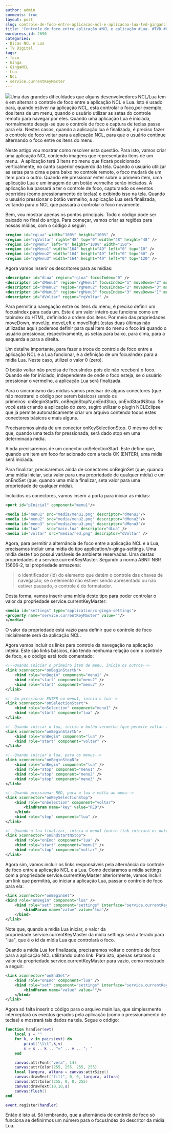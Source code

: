 ```yaml
---
author: admin
comments: true
layout: post
slug: controle-de-foco-entre-aplicacao-ncl-e-aplicacao-lua-tvd-gingancl-in
title: 'Controle de foco entre aplicação #NCL e aplicação #Lua. #TVD #GingaNCL #in'
wordpress_id: 2690
categories:
- Dicas NCL e Lua
- TV Digital
tags:
- foco
- Ginga
- GingaNCL
- Lua
- NCL
- service.currentKeyMaster
---
```


[![](http://manoelcampos.com.br/wp-content/uploads/tabs.jpg)](http://manoelcampos.com.br/wp-content/uploads/tabs.jpg)Uma das grandes dificuldades que alguns desenvolvedores NCL/Lua tem é em alternar o controle de foco entre a aplicação NCL e Lua. Isto é usado para, quando estiver na aplicação NCL, esta controlar o foco,por exemplo, dos itens de um menu, quando o usuário utilizar as setas do controle remoto para navegar por eles. Quando uma aplicação Lua é iniciada, normalmente deseja-se que o controle de foco e captura de teclas passe para ela. Nestes casos, quando a aplicação lua é finalizada, é preciso fazer o controle de foco voltar para a aplicação NCL, para que o usuário continue alternando o foco entre os itens do menu.

Neste artigo vou mostrar como resolver esta questão. Para isto, vamos criar uma aplicação NCL contendo imagens que representarão itens de um menu.  A aplicação terá 3 itens no menu que ficará posicionado verticalmente, no canto superior esquerdo da tela. Quando o usuário utilizar as setas para cima e para baixo no controle remoto, o foco mudará de um item para o outro. Quando ele pressionar enter sobre o primeiro item, uma aplicação Lua e um imagem de um botão vermelho serão iniciados. A aplicação lua passará a ter o controle de foco, capturando os eventos ocorridos (como pressionamento de teclas) e exibindo isso na tela. Quando o usuário pressionar o botão vermelho, a aplicação Lua será finalizada, voltando para o NCL que passará a controlar o foco novamente.

Bem, vou mostrar apenas os pontos principais. Todo o código pode ser baixado no final do artigo.
Para começar, vamos criar as regiões para nossas mídias, com o código a seguir:

```xml
<region id="rgLua" width="100%" height="100%" />
<region id="rgVoltar" right="48" top="0" width="48" height="48" />
<region id="rgMenu" left="0" height="100%" width="150">
<region id="rgMenu1" width="164" height="49" left="0" top="10" />
<region id="rgMenu2" width="164" height="49" left="0" top="60" />
<region id="rgMenu3" width="164" height="49" left="0" top="120" />
```

Agora vamos inserir os descritores para as mídias:

```xml
<descriptor id="dLua" region="rgLua" focusIndex="0" />
<descriptor id="dMenu1" region="rgMenu1" focusIndex="1" moveDown="2" moveUp="3" />
<descriptor id="dMenu2" region="rgMenu2" focusIndex="2" moveDown="3" moveUp="1" />
<descriptor id="dMenu3" region="rgMenu3" focusIndex="3" moveDown="1" moveUp="2" />
<descriptor id="dVoltar" region="rgVoltar" />
```

Para permitir a navegação entre os itens do menu, é preciso definir um focusIndex para cada um. Este é um valor inteiro que funciona como um tabindex do HTML, definindo a ordem dos itens. Por meio das propriedades moveDown, moveUp, moveLeft e moveRight (estas duas últimas não utilizadas aqui) podemos definir para qual item do menu o foco irá quando o usuário pressionar, respectivamente, as setas para baixo, para cima, para a esquerda e para a direita.

Um detalhe importante, para fazer a troca do controle de foco entre a aplicação NCL e a Lua funcionar, é a definição de um focusIndex para a mídia Lua. Neste caso, utilizei o valor 0 (zero).

O botão voltar não precisa de focusIndex pois ele não receberá o foco. Quando ele for iniciado, independente de onde o foco esteja, se o usuário pressionar o vermelho, a aplicação Lua será finalizada.

Para o sincronismo das mídias vamos precisar de alguns conectores (que não mostrarei o código por serem básicos) sendo os primeiros: onBeginStartN, onBeginStopN,onEndStop, onEndStartNStop. Se você está criando a aplicação do zero, sugiro utilizar o plugin NCLEclipse que já permite automaticamente criar um arquivo contendo todos estes conectores básicos e mais alguns.

Precisaremos ainda de um conector onKeySelectionStop. O mesmo define que, quando uma tecla for pressionada, será dado stop em uma determinada mídia.

Ainda precisaremos de um conector onSelectionStart. Este define que, quando um item em foco for acionado com a tecla OK (ENTER), uma mídia será iniciada.

Para finalizar, precisaremos ainda de conectores onBeginSet (que, quando uma mídia iniciar, seta valor para uma propriedade de qualquer mídia) e um onEndSet (que, quando uma mídia finalizar, seta valor para uma propriedade de qualquer mídia).

Incluídos os conectores, vamos inserir a porta para iniciar as mídias:

```xml
<port id="pInicial" component="menu1"/>

<media id="menu1" src="media/menu1.png" descriptor="dMenu1"/>
<media id="menu2" src="media/menu2.png" descriptor="dMenu2"/>
<media id="menu3" src="media/menu3.png" descriptor="dMenu3"/>
<media id="lua"   src="main.lua" descriptor="dLua" />
<media id="voltar" src="media/red.png" descriptor="dVoltar" />
```

Agora, para permitir a alternância de foco entre a aplicação NCL e a Lua, precisamos incluir uma mídia do tipo application/x-ginga-settings. Uma mídia deste tipo possui variáveis de ambiente reservadas. Uma destas propriedades é a service.currentKeyMaster. Segundo a norma ABNT NBR 15606-2, tal propriedade armazena:

<blockquote>o identificador (id) do elemento <media> que detém o controle das chaves de navegação; se o elemento não estiver sendo apresentado ou não estiver pausado, o controle é do formatador.</blockquote>

Desta forma, vamos inserir uma mídia deste tipo para poder controlar o valor da propriedade service.currentKeyMaster:

```xml
<media id="settings" type="application/x-ginga-settings">
<property name="service.currentKeyMaster" value=""/>
</media>
```

O valor da propriedade está vazio para definir que o controle de foco inicialmente será da aplicação NCL.

Agora vamos incluir os links para controle da navegação na aplicação inteira. Este são links básicos, não tendo nenhuma relação com o controle de foco, e o código está todo comentado:

```xml
<!--Quando iniciar o primeiro item de menu, inicia os outros-->
<link xconnector="onBeginStartN">
	<bind role="onBegin" component="menu1" />
	<bind role="start" component="menu2" />
	<bind role="start" component="menu3" />
</link>

<!--Ao pressionar ENTER no menu1, inicia o lua-->
<link xconnector="onSelectionStart">
	<bind role="onSelection" component="menu1" />
	<bind role="start" component="lua" />
</link>

<!--Quando iniciar o lua, inicia o botão vermelho (que permite voltar ao menu)-->
<link xconnector="onBeginStartN">
	<bind role="onBegin" component="lua" />
	<bind role="start" component="voltar" />
</link>

<!--Quando iniciar o lua, para os menus-->
<link xconnector="onBeginStopN">
	<bind role="onBegin" component="lua" />
	<bind role="stop" component="menu1" />
	<bind role="stop" component="menu2" />
	<bind role="stop" component="menu3" />
</link>

<!--Quando pressionar RED, para o lua e volta ao menu-->
<link xconnector="onKeySelectionStop">
	<bind role="onSelection" component="voltar">
		<bindParam name="key" value="RED"/>
	</bind>
	<bind role="stop" component="lua" />
</link>

<!--Quando o lua finalizar, inicia o menu1 (outro link iniciará os outros menus)  e para o botão voltar-->
<link xconnector="onEndStartNStop">
	<bind role="onEnd" component="lua" />
	<bind role="start" component="menu1" />
	<bind role="stop" component="voltar" />
</link>	
```

Agora sim, vamos incluir os links responsáveis pela alternância do controle de foco entre a aplicação NCL e a Lua. Como declaramos a mídia settings com a propriedade service.currentKeyMaster alteriormente, vamos incluir um link que permitirá, ao iniciar a aplicação Lua, passar o controle de foco para ela:

```xml
<link xconnector="onBeginSet">
<bind role="onBegin" component="lua" />
	<bind role="set" component="settings" interface="service.currentKeyMaster">
		<bindParam name="value" value="lua"/>
	</bind>
</link>
```

Note que, quando a mídia Lua iniciar, o valor da propriedade service.currentKeyMaster da mídia settings será alterado para "lua", que é o id da mídia Lua que controlará o foco.

Quando a mídia Lua for finalizada, precisaremos voltar o controle de foco para a aplicação NCL utilizando outro link. Para isto, apenas setamos o valor da propriedade service.currentKeyMaster para vazio, como mostrado a seguir:

```xml
<link xconnector="onEndSet">
	<bind role="onEnd" component="lua" />
	<bind role="set" component="settings" interface="service.currentKeyMaster">
		<bindParam name="value" value=""/>
	</bind>
</link>
```

Agora só falta inserir o código para o arquivo main.lua, que simplesmente interceptará os eventos gerados pela aplicação (como o pressionamento de teclas) e mostrará tais dados na tela. Segue o código:

```lua
function handler(evt)
	local s = ""
	for k, v in pairs(evt) do
		print("\t\t",k,v)
		s = s .. k .. "=" .. v .. "; "
	end

	canvas:attrFont("vera", 14)
	canvas:attrColor(255, 255, 255, 255)
	local largura, altura = canvas:attrSize()
	canvas:drawRect("fill", 0, 0, largura, altura)
	canvas:attrColor(255, 0, 0, 255)
	canvas:drawText(10,10,s)
	canvas:flush()
end

event.register(handler)
```

Então é isto aí. Só lembrando, que a alternância de controle de foco só funciona se definirmos um número para o focusIndex do descritor da mídia Lua.
